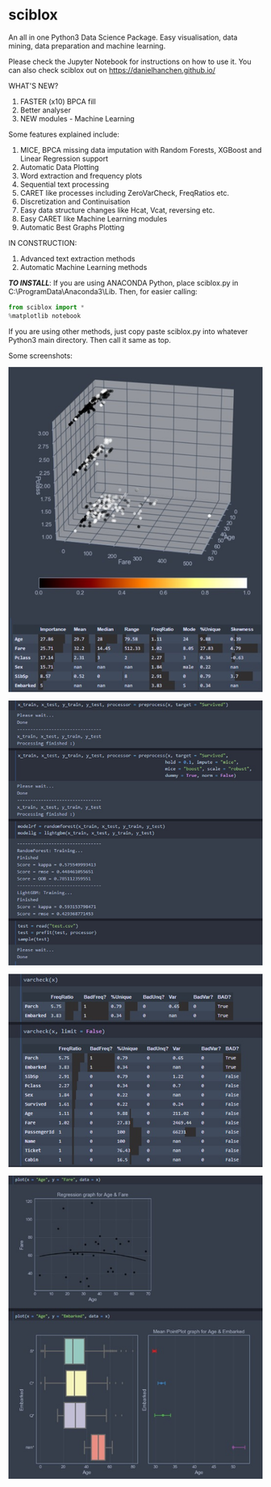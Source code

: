 # sciblox
An all in one Python3 Data Science Package. Easy visualisation, data mining, data preparation and machine learning.

Please check the Jupyter Notebook for instructions on how to use it.
You can also check sciblox out on https://danielhanchen.github.io/

WHAT'S NEW?
1. FASTER (x10) BPCA fill
2. Better analyser
3. NEW modules - Machine Learning

Some features explained include:

1. MICE, BPCA missing data imputation with Random Forests, XGBoost and Linear Regression support
2. Automatic Data Plotting
3. Word extraction and frequency plots
4. Sequential text processing
5. CARET like processes including ZeroVarCheck, FreqRatios etc.
6. Discretization and Continuisation
7. Easy data structure changes like Hcat, Vcat, reversing etc.
8. Easy CARET like Machine Learning modules
9. Automatic Best Graphs Plotting

IN CONSTRUCTION:
1. Advanced text extraction methods
2. Automatic Machine Learning methods

***TO INSTALL***:
If you are using ANACONDA Python, place sciblox.py in C:\ProgramData\Anaconda3\Lib.
Then, for easier calling:
```python
from sciblox import *
%matplotlib notebook
```
If you are using other methods, just copy paste sciblox.py into whatever Python3 main directory.
Then call it same as top.

Some screenshots:

![Analysing](/Analyse.jpg?raw=true "Auto analysing and 3d plots")

![Preprocessing](/Preprocess.jpg?raw=true "CARET like Preprocess")

![Analytics](/Analytics.jpg?raw=true "CARET like checking")

![Plotting](/Plot.jpg?raw=true "Cool easy plots")
